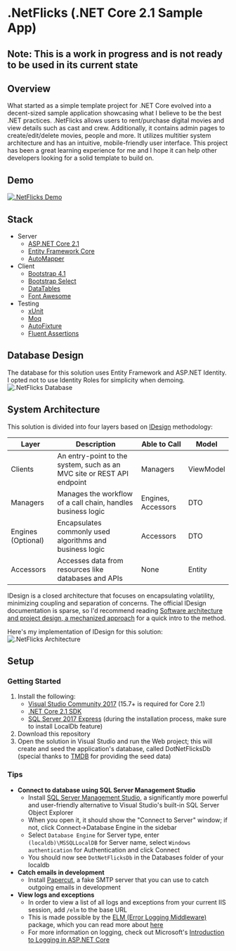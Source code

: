 # .NetFlicks (.NET Core 2.1 Sample App)

## Note: This is a work in progress and is not ready to be used in its current state

## Overview
What started as a simple template project for .NET Core evolved into a decent-sized sample application showcasing what I believe to be the best .NET practices. .NetFlicks allows users to rent/purchase digital movies and view details such as cast and crew. Additionally, it contains admin pages to create/edit/delete movies, people and more. It utilizes multitier system architecture and has an intuitive, mobile-friendly user interface. This project has been a great learning experience for me and I hope it can help other developers looking for a solid template to build on.

## Demo
[![.NetFlicks Demo](https://img.youtube.com/vi/ScMzIvxBSi4/0.jpg)](https://www.youtube.com/watch?v=ScMzIvxBSi4)

## Stack
 * Server
   * [ASP.NET Core 2.1](https://docs.microsoft.com/en-us/aspnet/core/?view=aspnetcore-2.0 "ASP.NET Core 2.1")
   * [Entity Framework Core](https://docs.microsoft.com/en-us/ef/core/ "Entity Framework Core")
   * [AutoMapper](https://automapper.org/ "AutoMapper")
 * Client
   * [Bootstrap 4.1](https://getbootstrap.com/ "Bootstrap 4.1")
   * [Bootstrap Select](https://silviomoreto.github.io/bootstrap-select/ "Bootstrap Select")
   * [DataTables](https://datatables.net/ "DataTables")
   * [Font Awesome](https://fontawesome.com/ "Font Awesome")
 * Testing
   * [xUnit](https://xunit.github.io/ "xUnit")
   * [Moq](https://github.com/moq/moq4 "Moq")
   * [AutoFixture](https://github.com/AutoFixture/AutoFixture "AutoFixture")
   * [Fluent Assertions](https://fluentassertions.com/ "Fluent Assertions")

## Database Design
The database for this solution uses Entity Framework and ASP.NET Identity. I opted not to use Identity Roles for simplicity when demoing.
![.NetFlicks Database](https://user-images.githubusercontent.com/9669653/40290536-25721b6e-5c84-11e8-927e-0656b7452ff2.png)

## System Architecture
This solution is divided into four layers based on [IDesign](http://www.idesign.net/ "IDesign") methodology:

| Layer | Description | Able to Call | Model |
| --- | --- | --- | --- |
| Clients | An entry-point to the system, such as an MVC site or REST API endpoint | Managers | ViewModel |
| Managers | Manages the workflow of a call chain, handles business logic | Engines, Accessors | DTO |
| Engines (Optional) | Encapsulates commonly used algorithms and business logic | Accessors | DTO |
| Accessors | Accesses data from resources like databases and APIs | None | Entity |

IDesign is a closed architecture that focuses on encapsulating volatility, minimizing coupling and separation of concerns. The official IDesign documentation is sparse, so I'd recommend reading [Software architecture and project design, a mechanized approach](http://codewithspoon.com/2017/07/software-architecture/ "Software architecture and project design, a mechanized approach") for a quick intro to the method.

Here's my implementation of IDesign for this solution:
![.NetFlicks Architecture](https://user-images.githubusercontent.com/9669653/40292370-8e94ff6a-5c90-11e8-8751-08ce14575cea.png)

## Setup
### Getting Started
1. Install the following:
   * [Visual Studio Community 2017](https://www.visualstudio.com/downloads/ "Visual Studio Community 2017") (15.7+ is required for Core 2.1)
   * [.NET Core 2.1 SDK](https://www.microsoft.com/net/download/windows ".NET Core 2.1 SDK")
   * [SQL Server 2017 Express](https://www.microsoft.com/en-us/sql-server/sql-server-editions-express "SQL Server 2017 Express") (during the installation process, make sure to install LocalDb feature)
2. Download this repository
3. Open the solution in Visual Studio and run the Web project; this will create and seed the application's database, called DotNetFlicksDb (special thanks to [TMDB](https://www.themoviedb.org "TMDB") for providing the seed data)

### Tips
* **Connect to database using SQL Server Management Studio**
  * Install [SQL Server Management Studio](https://docs.microsoft.com/en-us/sql/ssms/download-sql-server-management-studio-ssms "SQL Server Management Studio"), a significantly more powerful and user-friendly alternative to Visual Studio's built-in SQL Server Object Explorer
  * When you open it, it should show the "Connect to Server" window; if not, click Connect->Database Engine in the sidebar
  * Select `Database Engine` for Server type, enter `(localdb)\MSSQLLocalDB` for Server name, select `Windows authentication` for Authentication and click Connect
  * You should now see `DotNetFlicksDb` in the Databases folder of your localdb
* **Catch emails in development**
  * Install [Papercut](https://github.com/ChangemakerStudios/Papercut "Papercut"), a fake SMTP server that you can use to catch outgoing emails in development
* **View logs and exceptions**
  * In order to view a list of all logs and exceptions from your current IIS session, add `/elm` to the base URL
  * This is made possible by the [ELM (Error Logging Middleware)](https://www.nuget.org/packages/Microsoft.AspNetCore.Diagnostics.Elm/ "ELM (Error Logging Middleware)") package, which you can read more about [here](http://www.talkingdotnet.com/aspnet-core-diagnostics-middleware-error-handling/#UseElmPage "app.UseElmPage() and app.UseElmCapture()")
  * For more information on logging, check out Microsoft's [Introduction to Logging in ASP.NET Core](https://docs.microsoft.com/en-us/aspnet/core/fundamentals/logging?tabs=aspnetcore2x "Introduction to Logging in ASP.NET Core")